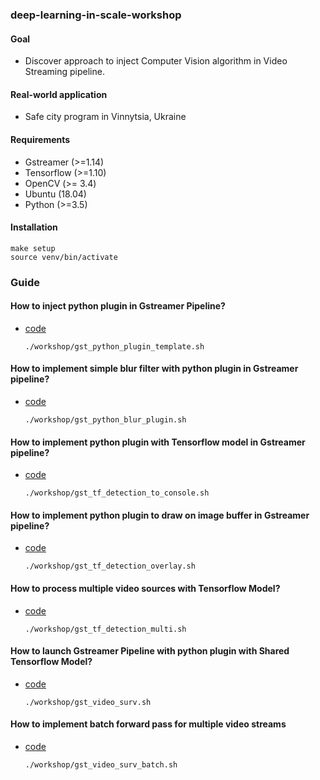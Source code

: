 ### deep-learning-in-scale-workshop
#### Goal
- Discover approach to inject Computer Vision algorithm in Video Streaming pipeline. 

#### Real-world application
- Safe city program in Vinnytsia, Ukraine

#### Requirements
- Gstreamer (>=1.14)
- Tensorflow (>=1.10)
- OpenCV (>= 3.4)
- Ubuntu (18.04)
- Python (>=3.5)

#### Installation
    make setup
    source venv/bin/activate

### Guide
#### How to inject python plugin in Gstreamer Pipeline?       
- [code](https://github.com/jackersson/gst-python-plugins)

      ./workshop/gst_python_plugin_template.sh
      
#### How to implement simple blur filter with python plugin in Gstreamer pipeline?
- [code](https://github.com/jackersson/gst-python-plugins)

      ./workshop/gst_python_blur_plugin.sh
     
#### How to implement python plugin with Tensorflow model in Gstreamer pipeline?
- [code](https://github.com/jackersson/gst-plugins-tf)

      ./workshop/gst_tf_detection_to_console.sh
      
#### How to implement python plugin to draw on image buffer in Gstreamer pipeline?
- [code](https://github.com/jackersson/gst-plugins-tf)

      ./workshop/gst_tf_detection_overlay.sh
      
#### How to process multiple video sources with Tensorflow Model?
- [code](https://github.com/jackersson/gst-video-surveillance)

      ./workshop/gst_tf_detection_multi.sh
      
#### How to launch Gstreamer Pipeline with python plugin with Shared Tensorflow Model? 
- [code](https://github.com/jackersson/gst-video-surveillance)

      ./workshop/gst_video_surv.sh

#### How to implement batch forward pass for multiple video streams
- [code](https://github.com/jackersson/gst-video-surveillance)

      ./workshop/gst_video_surv_batch.sh



